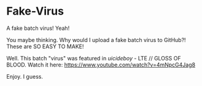 # Fake-Virus
A fake batch virus! Yeah!

You maybe thinking. Why would I upload a fake batch virus to GitHub?! These are SO EASY TO MAKE!

Well. This batch "virus" was featured in $uicideboy$ - LTE // GLOSS OF BLOOD. Watch it here: https://www.youtube.com/watch?v=4mNpcG4Jag8

Enjoy. I guess. 
